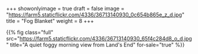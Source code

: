 +++
showonlyimage = true
draft = false
image = "https://farm5.staticflickr.com/4336/36713140930_0c654b865e_z_d.jpg"
title = "Fog Blanket"
weight = 8
+++

{{% fig class="full" src="https://farm5.staticflickr.com/4336/36713140930_65f4c284d8_o_d.jpg" title="A quiet foggy morning view from Land's End" for-sale="true" %}}
